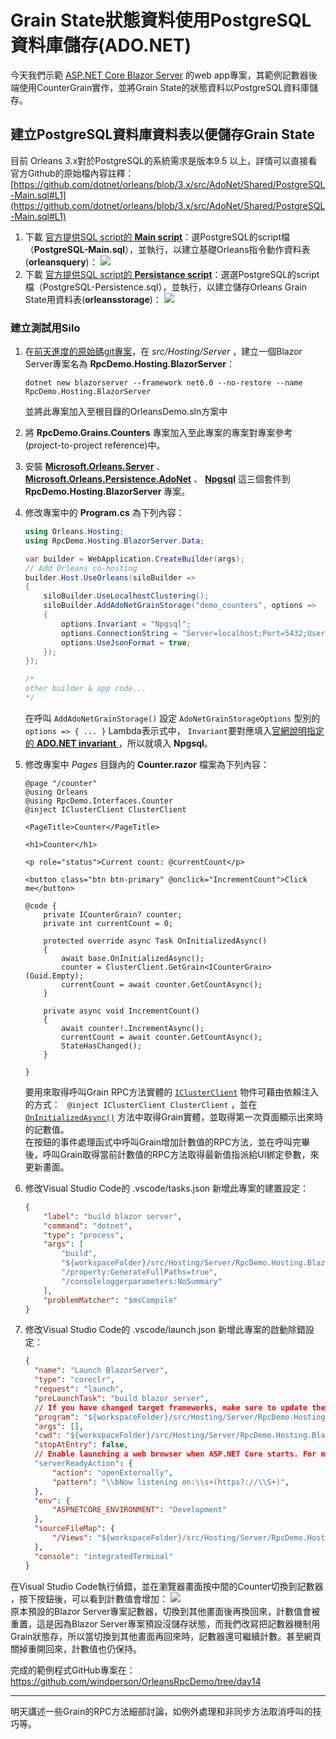 # Grain State狀態資料使用PostgreSQL資料庫儲存(ADO.NET)

今天我們示範 [ASP.NET Core Blazor Server](https://learn.microsoft.com/en-us/aspnet/core/blazor#blazor-server) 的web app專案，其範例記數器後端使用CounterGrain實作，並將Grain State的狀態資料以PostgreSQL資料庫儲存。

## 建立PostgreSQL資料庫資料表以便儲存Grain State

目前 Orleans 3.x對於PostgreSQL的系統需求是版本9.5 以上，詳情可以直接看官方Github的原始檔內容註釋：  
[https://github.com/dotnet/orleans/blob/3.x/src/AdoNet/Shared/PostgreSQL-Main.sql#L1](https://github.com/dotnet/orleans/blob/3.x/src/AdoNet/Shared/PostgreSQL-Main.sql#L1)

1. 下載 [官方提供SQL script的 **Main script**](https://learn.microsoft.com/en-us/dotnet/orleans/host/configuration-guide/adonet-configuration#main-scripts)：選PostgreSQL的script檔（**PostgreSQL-Main.sql**），並執行，以建立基礎Orleans指令動作資料表(**orleansquery**)：
    ![](./pgAdmin_run_main_script.png)
2. 下載 [官方提供SQL script的 **Persistance script**](https://learn.microsoft.com/en-us/dotnet/orleans/host/configuration-guide/adonet-configuration#persistence)：選選PostgreSQL的script檔（PostgreSQL-Persistence.sql），並執行，以建立儲存Orleans Grain State用資料表(**orleansstorage**)：
   ![](./pgAdmin_create_persistence_table_script.png)

### 建立測試用Silo

1. 在[前天進度的原始碼git專案](https://github.com/windperson/OrleansRpcDemo/tree/day11)，在 *src/Hosting/Server* ，建立一個Blazor Server專案名為 **RpcDemo.Hosting.BlazorServer**：
    ```shell
    dotnet new blazorserver --framework net6.0 --no-restore --name RpcDemo.Hosting.BlazorServer
    ```
    並將此專案加入至根目錄的OrleansDemo.sln方案中
2. 將 **RpcDemo.Grains.Counters** 專案加入至此專案的專案對專案參考(project-to-project reference)中。
3. 安裝 [**Microsoft.Orleans.Server**](https://www.nuget.org/packages/Microsoft.Orleans.Server) 、 [**Microsoft.Orleans.Persistence.AdoNet**](https://www.nuget.org/packages/Microsoft.Orleans.Persistence.AdoNet) 、 [**Npgsql**](https://www.nuget.org/packages/Npgsql) 這三個套件到 **RpcDemo.Hosting.BlazorServer** 專案。
4. 修改專案中的 **Program.cs** 為下列內容：
    ```csharp
    using Orleans.Hosting;
    using RpcDemo.Hosting.BlazorServer.Data;

    var builder = WebApplication.CreateBuilder(args);
    // Add Orleans co-hosting
    builder.Host.UseOrleans(siloBuilder =>
    {
        siloBuilder.UseLocalhostClustering();
        siloBuilder.AddAdoNetGrainStorage("demo_counters", options =>
        {
            options.Invariant = "Npgsql";
            options.ConnectionString = "Server=localhost;Port=5432;Username=dev;Password=P@ss1234;Database=OrleansDemo;";
            options.UseJsonFormat = true;
        });
    });

    /*
    other builder & app code...
    */

    ```
    在呼叫 `AddAdoNetGrainStorage()` 設定 `AdoNetGrainStorageOptions` 型別的 `options => { ... }` Lambda表示式中， `Invariant`要對應填入[官網說明指定的 **ADO.NET invariant** ](https://learn.microsoft.com/en-us/dotnet/orleans/host/configuration-guide/adonet-configuration#persistence)，所以就填入 **Npgsql**。

5. 修改專案中 *Pages* 目錄內的 **Counter.razor** 檔案為下列內容：
    ```razor
    @page "/counter"
    @using Orleans
    @using RpcDemo.Interfaces.Counter
    @inject IClusterClient ClusterClient

    <PageTitle>Counter</PageTitle>

    <h1>Counter</h1>

    <p role="status">Current count: @currentCount</p>

    <button class="btn btn-primary" @onclick="IncrementCount">Click me</button>

    @code {
        private ICounterGrain? counter;
        private int currentCount = 0;

        protected override async Task OnInitializedAsync()
        {
            await base.OnInitializedAsync();
            counter = ClusterClient.GetGrain<ICounterGrain>(Guid.Empty);
            currentCount = await counter.GetCountAsync();
        }

        private async void IncrementCount()
        {
            await counter!.IncrementAsync();
            currentCount = await counter.GetCountAsync();
            StateHasChanged();
        }

    }
    ```
    要用來取得呼叫Grain RPC方法實體的 [`IClusterClient`](https://learn.microsoft.com/en-us/dotnet/api/orleans.iclusterclient) 物件可藉由依賴注入的方式： ` @inject IClusterClient ClusterClient` ，並在 [`OnInitializedAsync()`](https://learn.microsoft.com/en-us/dotnet/api/microsoft.aspnetcore.components.componentbase.oninitializedasync) 方法中取得Grain實體，並取得第一次頁面顯示出來時的記數值。  
    在按鈕的事件處理函式中呼叫Grain增加計數值的RPC方法，並在呼叫完畢後，呼叫Grain取得當前計數值的RPC方法取得最新值指派給UI綁定參數，來更新畫面。
6. 修改Visual Studio Code的 .vscode/tasks.json 新增此專案的建置設定：
    ```json
    {
        "label": "build blazor server",
        "command": "dotnet",
        "type": "process",
        "args": [
            "build",
            "${workspaceFolder}/src/Hosting/Server/RpcDemo.Hosting.BlazorServer/RpcDemo.Hosting.BlazorServer.csproj",
            "/property:GenerateFullPaths=true",
            "/consoleloggerparameters:NoSummary"
        ],
        "problemMatcher": "$msCompile"
    }
    ```
7. 修改Visual Studio Code的 .vscode/launch.json 新增此專案的啟動除錯設定：
    ```json
    {
      "name": "Launch BlazorServer",
      "type": "coreclr",
      "request": "launch",
      "preLaunchTask": "build blazor server",
      // If you have changed target frameworks, make sure to update the program path.
      "program": "${workspaceFolder}/src/Hosting/Server/RpcDemo.Hosting.BlazorServer/bin/Debug/net6.0/RpcDemo.Hosting.BlazorServer.dll",
      "args": [],
      "cwd": "${workspaceFolder}/src/Hosting/Server/RpcDemo.Hosting.BlazorServer",
      "stopAtEntry": false,
      // Enable launching a web browser when ASP.NET Core starts. For more information: https://aka.ms/VSCode-CS-LaunchJson-WebBrowser
      "serverReadyAction": {
          "action": "openExternally",
          "pattern": "\\bNow listening on:\\s+(https?://\\S+)",
      },
      "env": {
          "ASPNETCORE_ENVIRONMENT": "Development"
      },
      "sourceFileMap": {
          "/Views": "${workspaceFolder}/src/Hosting/Server/RpcDemo.Hosting.BlazorServer/Views"
      },
      "console": "integratedTerminal"
    }
    ```   

在Visual Studio Code執行偵錯，並在瀏覽器畫面按中間的Counter切換到記數器 ，按下按鈕後，可以看到計數值會增加：
![](./blazor-counter.png)  
原本預設的Blazor Server專案記數器，切換到其他畫面後再換回來，計數值會被重置，這是因為Blazor Server專案預設沒儲存狀態，而我們改寫把記數器機制用Grain狀態存，所以當切換到其他畫面再回來時，記數器還可繼續計數。甚至網頁關掉重開回來，計數值也仍保持。

完成的範例程式GitHub專案在：https://github.com/windperson/OrleansRpcDemo/tree/day14

---

明天講述一些Grain的RPC方法細部討論，如例外處理和非同步方法取消呼叫的技巧等。